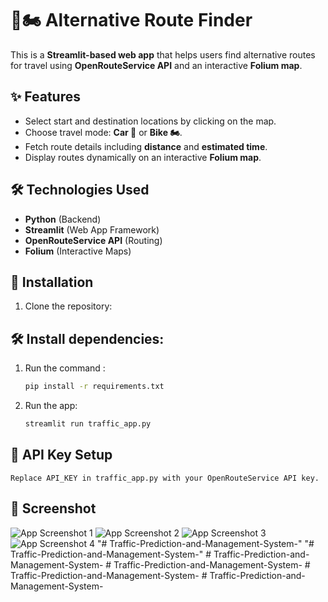 # 🚗🏍️ Alternative Route Finder

This is a **Streamlit-based web app** that helps users find alternative routes for travel using **OpenRouteService API** and an interactive **Folium map**.

## ✨ Features

- Select start and destination locations by clicking on the map.
- Choose travel mode: **Car 🚗** or **Bike 🏍️**.
- Fetch route details including **distance** and **estimated time**.
- Display routes dynamically on an interactive **Folium map**.

## 🛠️ Technologies Used

- **Python** (Backend)
- **Streamlit** (Web App Framework)
- **OpenRouteService API** (Routing)
- **Folium** (Interactive Maps)

## 🚀 Installation

1. Clone the repository:
   

## 🛠️ Install dependencies:

1. Run the command :

   ```sh
   pip install -r requirements.txt

   ```

2. Run the app:
   ```sh
   streamlit run traffic_app.py
   ```

## 🔑 API Key Setup

    Replace API_KEY in traffic_app.py with your OpenRouteService API key.

## 📸 Screenshot

![App Screenshot 1](images/image-1.png)
![App Screenshot 2](images/image-2.png)
![App Screenshot 3](images/image-3.png)
![App Screenshot 4](images/image-4.png)
"# Traffic-Prediction-and-Management-System-" 
"# Traffic-Prediction-and-Management-System-" 
#   T r a f f i c - P r e d i c t i o n - a n d - M a n a g e m e n t - S y s t e m -  
 #   T r a f f i c - P r e d i c t i o n - a n d - M a n a g e m e n t - S y s t e m -  
 #   T r a f f i c - P r e d i c t i o n - a n d - M a n a g e m e n t - S y s t e m -  
 #   T r a f f i c - P r e d i c t i o n - a n d - M a n a g e m e n t - S y s t e m -  
 